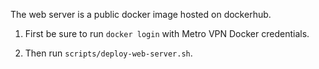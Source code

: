 The web server is a public docker image hosted on dockerhub.

1. First be sure to run `docker login` with Metro VPN Docker credentials.

2. Then run `scripts/deploy-web-server.sh`.

